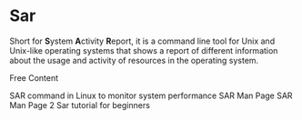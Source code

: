 # Sar

Short for **S**ystem **A**ctivity **R**eport, it is a command line tool for Unix and Unix-like operating systems that shows a report of different information about the usage and activity of resources in the operating system.

<ResourceGroupTitle>Free Content</ResourceGroupTitle>

<BadgeLink colorScheme='yellow' badgeText='Read' href='https://www.geeksforgeeks.org/sar-command-linux-monitor-system-performance/'>SAR command in Linux to monitor system performance</BadgeLink>
<BadgeLink colorScheme='yellow' badgeText='Read' href='https://man7.org/linux/man-pages/man1/sar.1.html'>SAR Man Page</BadgeLink>
<BadgeLink colorScheme='yellow' badgeText='Read' href='https://linux.die.net/man/1/sar'>SAR Man Page 2</BadgeLink>
<BadgeLink colorScheme='blue' badgeText='Tutorial' href='https://linuxhint.com/sar_linux_tutorial/'>Sar tutorial for beginners</BadgeLink>
